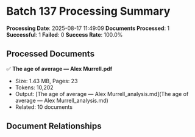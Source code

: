 # Batch 137 Processing Summary

**Processing Date**: 2025-08-17 11:49:09
**Documents Processed**: 1
**Successful**: 1
**Failed**: 0
**Success Rate**: 100.0%

## Processed Documents

✅ **The age of average — Alex Murrell.pdf**
   - Size: 1.43 MB, Pages: 23
   - Tokens: 10,202
   - Output: [The age of average — Alex Murrell_analysis.md](The age of average — Alex Murrell_analysis.md)
   - Related: 10 documents

## Document Relationships
